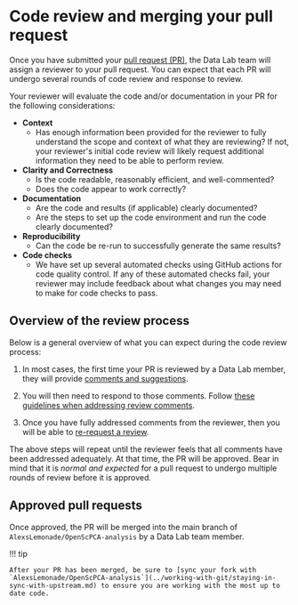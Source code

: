 # Code review and merging your pull request

Once you have submitted your [pull request (PR)](../creating-pull-requests/index.md), the Data Lab team will assign a reviewer to your pull request.
You can expect that each PR will undergo several rounds of code review and response to review.

Your reviewer will evaluate the code and/or documentation in your PR for the following considerations:

- **Context**
    - Has enough information been provided for the reviewer to fully understand the scope and context of what they are reviewing?
    If not, your reviewer's initial code review will likely request additional information they need to be able to perform review.
- **Clarity and Correctness**
    - Is the code readable, reasonably efficient, and well-commented?
    - Does the code appear to work correctly?
- **Documentation**
    - Are the code and results (if applicable) clearly documented?
    - Are the steps to set up the code environment and run the code clearly documented?
- **Reproducibility**
    - Can the code be re-run to successfully generate the same results?
- **Code checks**
    - We have set up several automated checks using GitHub actions for code quality control.
    If any of these automated checks fail, your reviewer may include feedback about what changes you may need to make for code checks to pass.


## Overview of the review process

Below is a general overview of what you can expect during the code review process:

1. In most cases, the first time your PR is reviewed by a Data Lab member, they will provide [comments and suggestions](./respond-to-review.md#types-of-reviewer-comments).

2. You will then need to respond to those comments. Follow [these guidelines when addressing review comments](./respond-to-review.md).

3. Once you have fully addressed comments from the reviewer, then you will be able to [re-request a review](./respond-to-review.md#re-requesting-review).

The above steps will repeat until the reviewer feels that all comments have been addressed adequately.
At that time, the PR will be approved.
Bear in mind that it is _normal and expected_ for a pull request to undergo multiple rounds of review before it is approved.

## Approved pull requests

Once approved, the PR will be merged into the main branch of `AlexsLemonade/OpenScPCA-analysis` by a Data Lab team member.

!!! tip

    After your PR has been merged, be sure to [sync your fork with `AlexsLemonade/OpenScPCA-analysis`](../working-with-git/staying-in-sync-with-upstream.md) to ensure you are working with the most up to date code.
